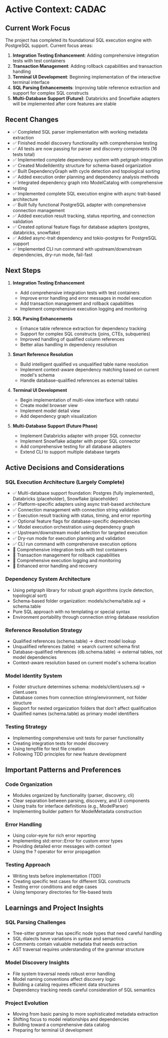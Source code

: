 # Active Context: CADAC

## Current Work Focus
The project has completed its foundational SQL execution engine with PostgreSQL support. Current focus areas:

1. **Integration Testing Enhancement**: Adding comprehensive integration tests with test containers
2. **Transaction Management**: Adding rollback capabilities and transaction handling
3. **Terminal UI Development**: Beginning implementation of the interactive terminal interface
4. **SQL Parsing Enhancements**: Improving table reference extraction and support for complex SQL constructs
5. **Multi-Database Support (Future)**: Databricks and Snowflake adapters will be implemented after core features are stable

## Recent Changes
- ✅ Completed SQL parser implementation with working metadata extraction
- ✅ Finished model discovery functionality with comprehensive testing
- ✅ All tests are now passing for parser and discovery components (16 tests total)
- ✅ Implemented complete dependency system with petgraph integration
- ✅ Created ModelIdentity structure for schema-based organization
- ✅ Built DependencyGraph with cycle detection and topological sorting
- ✅ Added execution order planning and dependency analysis methods
- ✅ Integrated dependency graph into ModelCatalog with comprehensive testing
- ✅ Implemented complete SQL execution engine with async trait-based architecture
- ✅ Built fully functional PostgreSQL adapter with comprehensive connection management
- ✅ Added execution result tracking, status reporting, and connection validation
- ✅ Created optional feature flags for database adapters (postgres, databricks, snowflake)
- ✅ Added async-trait dependency and tokio-postgres for PostgreSQL support
- ✅ Implemented CLI run command with upstream/downstream dependencies, dry-run mode, fail-fast

## Next Steps
1. **Integration Testing Enhancement**
   - Add comprehensive integration tests with test containers
   - Improve error handling and error messages in model execution
   - Add transaction management and rollback capabilities
   - Implement comprehensive execution logging and monitoring

2. **SQL Parsing Enhancements**
   - Enhance table reference extraction for dependency tracking
   - Support for complex SQL constructs (joins, CTEs, subqueries)
   - Improved handling of qualified column references
   - Better alias handling in dependency resolution

3. **Smart Reference Resolution**
   - Build intelligent qualified vs unqualified table name resolution
   - Implement context-aware dependency matching based on current model's schema
   - Handle database-qualified references as external tables

4. **Terminal UI Development**
   - Begin implementation of multi-view interface with ratatui
   - Create model browser view
   - Implement model detail view
   - Add dependency graph visualization

5. **Multi-Database Support (Future Phase)**
   - Implement Databricks adapter with proper SQL connector
   - Implement Snowflake adapter with proper SQL connector
   - Add comprehensive testing for all database adapters
   - Extend CLI to support multiple database targets

## Active Decisions and Considerations

### SQL Execution Architecture (Largely Complete)
- ✅ Multi-database support foundation: Postgres (fully implemented), Databricks (placeholder), Snowflake (placeholder)
- ✅ Platform-specific adapters using async trait-based architecture
- ✅ Connection management with connection string validation
- ✅ Execution result tracking with status, timing, and error reporting
- ✅ Optional feature flags for database-specific dependencies
- ✅ Model execution orchestration using dependency graph
- ✅ Upstream/downstream model selection for targeted execution
- ✅ Dry-run mode for execution planning and validation
- ✅ CLI run command with comprehensive execution options
- 🔲 Comprehensive integration tests with test containers
- 🔲 Transaction management for rollback capabilities
- 🔲 Comprehensive execution logging and monitoring
- 🔲 Enhanced error handling and recovery

### Dependency System Architecture
- Using petgraph library for robust graph algorithms (cycle detection, topological sort)
- Schema-based folder organization: models/schema/table.sql → schema.table
- Pure SQL approach with no templating or special syntax
- Environment portability through connection string database resolution

### Reference Resolution Strategy
- Qualified references (schema.table) → direct model lookup
- Unqualified references (table) → search current schema first
- Database-qualified references (db.schema.table) → external tables, not model dependencies
- Context-aware resolution based on current model's schema location

### Model Identity System
- Folder structure determines schema: models/client/users.sql → client.users
- Database comes from connection string/environment, not folder structure
- Support for nested organization folders that don't affect qualification
- Qualified names (schema.table) as primary model identifiers

### Testing Strategy
- Implementing comprehensive unit tests for parser functionality
- Creating integration tests for model discovery
- Using tempfile for test file creation
- Following TDD principles for new feature development

## Important Patterns and Preferences

### Code Organization
- Modules organized by functionality (parser, discovery, cli)
- Clear separation between parsing, discovery, and UI components
- Using traits for interface definitions (e.g., ModelParser)
- Implementing builder pattern for ModelMetadata construction

### Error Handling
- Using color-eyre for rich error reporting
- Implementing std::error::Error for custom error types
- Providing detailed error messages with context
- Using the ? operator for error propagation

### Testing Approach
- Writing tests before implementation (TDD)
- Creating specific test cases for different SQL constructs
- Testing error conditions and edge cases
- Using temporary directories for file-based tests

## Learnings and Project Insights

### SQL Parsing Challenges
- Tree-sitter grammar has specific node types that need careful handling
- SQL dialects have variations in syntax and semantics
- Comments contain valuable metadata that needs extraction
- AST traversal requires understanding of the grammar structure

### Model Discovery Insights
- File system traversal needs robust error handling
- Model naming conventions affect discovery logic
- Building a catalog requires efficient data structures
- Dependency tracking needs careful consideration of SQL semantics

### Project Evolution
- Moving from basic parsing to more sophisticated metadata extraction
- Shifting focus to model relationships and dependencies
- Building toward a comprehensive data catalog
- Preparing for terminal UI development
